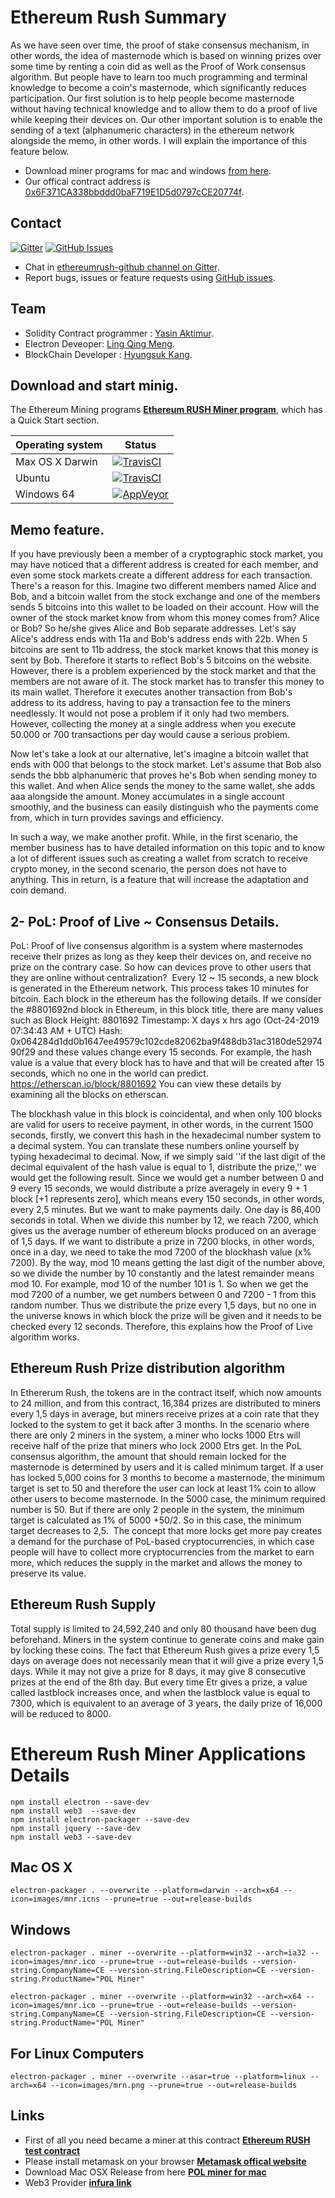 # Ethereum Rush Summary

As we have seen over time, the proof of stake consensus mechanism, in other words, the idea of masternode which is based on winning prizes over some time by renting a coin did as well as the Proof of Work consensus algorithm. But people have to learn too much programming and terminal knowledge to become a coin's masternode, which significantly reduces participation. Our first solution is to help people become masternode without having technical knowledge and to allow them to do a proof of live while keeping their devices on. Our other important solution is to enable the sending of a text (alphanumeric characters) in the ethereum network alongside the memo, in other words. I will explain the importance of this feature below.

- Download miner programs for mac and windows [from here](https://github.com/Ethereum-Rush/ethereumrush/releases/tag/1.0.7.1).
- Our offical contract address is [0x6F371CA338bbddd0baF719E1D5d0797cCE20774f](https://etherscan.io/address/0x6f371ca338bbddd0baf719e1d5d0797cce20774f).
## Contact

[![Gitter](https://img.shields.io/gitter/room/nwjs/nw.js.svg)](https://gitter.im/ethereumrush-github/)
[![GitHub Issues](https://img.shields.io/badge/open%20issues-0-yellow.svg)](https://github.com/omgbbqhaxx/EthereumRushMiner/issues)

- Chat in [ethereumrush-github channel on Gitter](https://gitter.im/ethereumrush-github).
- Report bugs, issues or feature requests using [GitHub issues](issues/new).

## Team

- Solidity Contract programmer : [Yasin Aktimur](https://www.udemy.com/user/yasinaktimur/).
- Electron Deveoper: [Ling Qing Meng](https://www.linkedin.com/in/lingqingmeng).
- BlockChain Developer : [Hyungsuk Kang](https://github.com/hskang9).

## Download and start minig.

The Ethereum Mining programs  **[Ethereum RUSH Miner program](https://github.com/Ethereum-Rush/EthereumRushMiner/releases)**, which
has a Quick Start section.

Operating system | Status
---------------- | ----------
Max OS X Darwin  | [![TravisCI](https://img.shields.io/badge/build-passing-brightgreen.svg)](https://travis-ci.org/ethereumrush/ethereumrush-github)
Ubuntu  | [![TravisCI](https://img.shields.io/badge/build-passing-brightgreen.svg)](https://travis-ci.org/ethereumrush/ethereumrush-github)
Windows 64         | [![AppVeyor](https://img.shields.io/badge/build-passing-brightgreen.svg)](https://ci.appveyor.com/project/ethereumrush/ethereumrush-github)



## Memo feature.

If you have previously been a member of a cryptographic stock market, you may have noticed that a different address is created for each member, and even some stock markets create a different address for each transaction. There's a reason for this. Imagine two different members named Alice and Bob, and a bitcoin wallet from the stock exchange and one of the members sends 5 bitcoins into this wallet to be loaded on their account. How will the owner of the stock market know from whom this money comes from? Alice or Bob? So he/she gives Alice and Bob separate addresses. Let's say Alice's address ends with 11a and Bob's address ends with 22b. When 5 bitcoins are sent to 11b address, the stock market knows that this money is sent by Bob. Therefore it starts to reflect Bob's 5 bitcoins on the website. However, there is a problem experienced by the stock market and that the members are not aware of it. The stock market has to transfer this money to its main wallet. Therefore it executes another transaction from Bob's address to its address, having to pay a transaction fee to the miners needlessly. It would not pose a problem if it only had two members. However, collecting the money at a single address when you execute 50.000 or 700 transactions per day would cause a serious problem.

Now let's take a look at our alternative, let's imagine a bitcoin wallet that ends with 000 that belongs to the stock market. Let's assume that Bob also sends the bbb alphanumeric that proves he's Bob when sending money to this wallet.
And when Alice sends the money to the same wallet, she adds aaa alongside the amount. Money accumulates in a single account smoothly, and the business can easily distinguish who the payments come from, which in turn provides savings and efficiency.

In such a way, we make another profit. While, in the first scenario, the member business has to have detailed information on this topic and to know a lot of different issues such as creating a wallet from scratch to receive crypto money, in the second scenario, the person does not have to anything. This in return, is a feature that will increase the adaptation and coin demand.

## 2- PoL: Proof of Live ~ Consensus Details.

PoL: Proof of live consensus algorithm is a system where masternodes receive their prizes as long as they keep their devices on, and receive no prize on the contrary case. So how can devices prove to other users that they are online without centralization? 
Every 12 ~ 15 seconds, a new block is generated in the Ethereum network. This process takes 10 minutes for bitcoin. Each block in the ethereum has the following details.  If we consider the #8801692nd block in Ethereum, in this block title, there are many values such as
Block Height: 8801692
Timestamp: X days x hrs ago (Oct-24-2019 07:34:43 AM + UTC)
Hash: 0x064284d1dd0b1647ee49579c102cde82062ba9f488db31ac3180de5297490f29
and these values change every 15 seconds. For example, the hash value is a value that every block has to have and that will be created after 15 seconds, which no one in the world can predict.
https://etherscan.io/block/8801692 You can view these details by examining all the blocks on etherscan.  

The blockhash value in this block is coincidental, and when only 100 blocks are valid for users to receive payment, in other words, in the current 1500 seconds, firstly, we convert this hash in the hexadecimal number system to a decimal system. You can translate these numbers online yourself by typing hexadecimal to decimal. Now, if we simply said ''if the last digit of the decimal equivalent of the hash value is equal to 1, distribute the prize,'' we would get the following result. Since we would get a number between 0 and 9 every 15 seconds, we would distribute a prize averagely in every 9 + 1 block [+1 represents zero], which means every 150 seconds, in other words, every 2,5 minutes. But we want to make payments daily. One day is 86,400 seconds in total. When we divide this number by 12, we reach 7200, which gives us the average number of ethereum blocks produced on an average of 1,5 days. If we want to distribute a prize in 7200 blocks, in other words, once in a day, we need to take the mod 7200 of the blockhash value (x% 7200). By the way, mod 10 means getting the last digit of the number above, so we divide the number by 10 constantly and the latest remainder means mod 10. For example, mod 10 of the number 101 is 1. So when we get the mod 7200 of a number, we get numbers between 0 and 7200 - 1 from this random number. Thus we distribute the prize every 1,5 days, but no one in the universe knows in which block the prize will be given and it needs to be checked every 12 seconds. Therefore, this explains how the Proof of Live algorithm works.


## Ethereum Rush Prize distribution algorithm
In Ethererum Rush, the tokens are in the contract itself, which now amounts to 24 million, and from this contract, 16,384 prizes are distributed to miners every 1,5 days in average, but miners receive prizes at a coin rate that they locked to the system to get it back after 3 months. In the scenario where there are only 2 miners in the system, a miner who locks 1000 Etrs will receive half of the prize that miners who lock 2000 Etrs get.
In the PoL consensus algorithm, the amount that should remain locked for the masternode is determined by users and it is called minimum target. If a user has locked 5,000 coins for 3 months to become a masternode, the minimum target is set to 50 and therefore the user can lock at least 1% coin to allow other users to become masternode. In the 5000 case, the minimum required number is 50. But if there are only 2 people in the system, the minimum target is calculated as 1% of 5000 +50/2. So in this case, the minimum target decreases to 2,5.  The concept that more locks get more pay creates a demand for the purchase of PoL-based cryptocurrencies, in which case people will have to collect more cryptocurrencies from the market to earn more, which reduces the supply in the market and allows the money to preserve its value.

## Ethereum Rush Supply
Total supply is limited to 24,592,240 and only 80 thousand have been dug beforehand.  Miners in the system continue to generate coins and make gain by locking these coins.
The fact that Ethereum Rush gives a prize every 1,5 days on average does not necessarily mean that it will give a prize every 1,5 days. While it may not give a prize for 8 days,  it may give 8 consecutive prizes at the end of the 8th day. But every time Etr gives a prize, a value called lastblock increases once, and when the lastblock value is equal to 7300, which is equivalent to an average of 3 years, the daily prize of 16,000 will be reduced to 8000.


# Ethereum Rush Miner Applications Details
```shell
npm install electron --save-dev
npm install web3  --save-dev
npm install electron-packager --save-dev
npm install jquery --save-dev
npm install web3 --save-dev
```

## Mac OS X
```shell
electron-packager . --overwrite --platform=darwin --arch=x64 --icon=images/mnr.icns --prune=true --out=release-builds
```

## Windows
```shell
electron-packager . miner --overwrite --platform=win32 --arch=ia32 --icon=images/mnr.ico --prune=true --out=release-builds --version-string.CompanyName=CE --version-string.FileDescription=CE --version-string.ProductName="POL Miner"

electron-packager . miner --overwrite --platform=win32 --arch=x64 --icon=images/mnr.ico --prune=true --out=release-builds --version-string.CompanyName=CE --version-string.FileDescription=CE --version-string.ProductName="POL Miner"

```

## For Linux Computers
```shell
electron-packager . miner --overwrite --asar=true --platform=linux --arch=x64 --icon=images/mrn.png --prune=true --out=release-builds
```


## Links
- First of all you need became a miner at this contract  **[Ethereum RUSH test contract](https://etherscan.io/address/0x61d6d033348f6bf5939548e4bab30f1198a64d0a#writeContract)**
- Please install metamask on your browser  **[Metamask offical website](https://metamask.io/)**
- Download Mac OSX Release from here  **[POL miner for mac](https://github.com/Ethereum-Rush/EthereumRushMiner/releases)**
- Web3 Provider  **[infura link](https://infura.io)**
